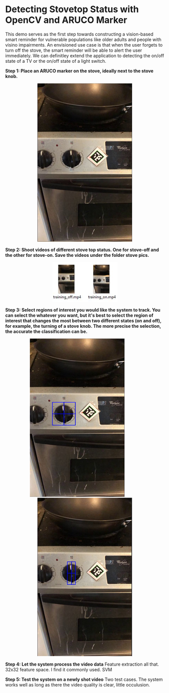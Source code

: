 # Detecting Stovetop Status with OpenCV and ARUCO Marker

This demo serves as the first step towards constructing a vision-based smart reminder for vulnerable populations like older adults and people with visino impairments. An envisioned use case is that when the user forgets to turn off the stove, the smart reminder will be able to alert the user immediately. We can definitley extend the application to detecting the on/off state of a TV or the on/off state of a light switch. 

**Step 1: Place an ARUCO marker on the stove, ideally next to the stove knob.**

<p align="center">
  <img src="images/stove_pc.JPG" width="300" height="500">
</p>

**Step 2: Shoot videos of different stove top status. One for stove-off and the other for stove-on. Save the videos under the folder stove pics.**
<p align="center">
  <img src="images/training.JPG" width="206" height="125">
</p>

**Step 3: Select regions of interest you would like the system to track. You can select the whatever you want, but it's best to select the region of interest that changes the most between two different states (on and off), for example, the turning of a stove knob. The more precise the selection, the accurate the classification can be.**

<p align="center">
  <img src="images/ROI_pc.JPG" width="300" height="500">
  &nbsp &nbsp &nbsp &nbsp &nbsp &nbsp
  <img src="images/ROI_PC2.JPG" width="300" height="500">
</p>


**Step 4: Let the system process the video data**
Feature extraction all that. 32x32 feature space. I find it commonly used. SVM

**Step 5: Test the system on a newly shot video**
Two test cases. The system works well as long as there the video quality is clear, little occulusion. 

